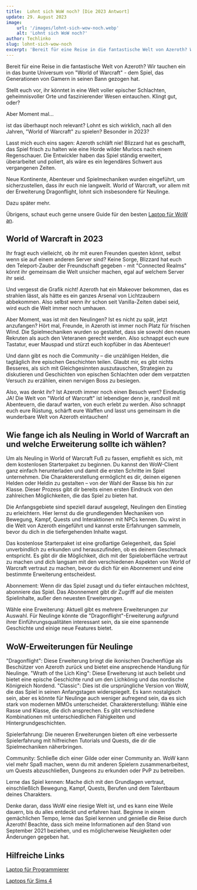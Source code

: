 ```yaml
---
title:  Lohnt sich WoW noch? [Die 2023 Antwort]
update: 29. August 2023
image:
    url: '/images/lohnt-sich-wow-noch.webp' 
    alt: 'Lohnt sich WoW noch?'
author: Techlinko
slug: lohnt-sich-wow-noch
excerpt: 'Bereit für eine Reise in die fantastische Welt von Azeroth? Wir tauchen ein in das bunte Universum von "World of Warcraft" - dem Spiel, das Generationen von Gamern in seinen Bann gezogen hat.'
---
```


Bereit für eine Reise in die fantastische Welt von Azeroth? Wir tauchen ein in das bunte Universum von "World of Warcraft" - dem Spiel, das Generationen von Gamern in seinen Bann gezogen hat. 

Stellt euch vor, ihr könntet in eine Welt voller epischer Schlachten, geheimnisvoller Orte und faszinierender Wesen eintauchen. Klingt gut, oder? 

Aber Moment mal... 

ist das überhaupt noch relevant? Lohnt es sich wirklich, nach all den Jahren, "World of Warcraft" zu spielen? Besonder in 2023?

Lasst mich euch eins sagen: Azeroth schläft nie! Blizzard hat es geschafft, das Spiel frisch zu halten wie eine Horde wilder Murlocs nach einem Regenschauer. Die Entwickler haben das Spiel ständig erweitert, überarbeitet und poliert, als wäre es ein legendäres Schwert aus vergangenen Zeiten. 

Neue Kontinente, Abenteuer und Spielmechaniken wurden eingeführt, um sicherzustellen, dass ihr euch nie langweilt. World of Warcraft, vor allem mit der Erweiterung Dragonflight, lohnt sich insbesondere für Neulinge.

Dazu später mehr.

Übrigens, schaut euch gerne unsere Guide für den besten <a href="/geeigneter-laptop-wow/">Laptop für WoW an</a>.

## World of Warcraft in 2023

Ihr fragt euch vielleicht, ob ihr mit euren Freunden questen könnt, selbst wenn sie auf einem anderen Server sind? Keine Sorge, Blizzard hat euch den Teleport-Zauber der Freundschaft gegeben - mit "Connected Realms" könnt ihr gemeinsam die Welt unsicher machen, egal auf welchem Server ihr seid.

Und vergesst die Grafik nicht! Azeroth hat ein Makeover bekommen, das es strahlen lässt, als hätte es ein ganzes Arsenal von Lichtzaubern abbekommen. Also selbst wenn ihr schon seit Vanilla-Zeiten dabei seid, wird euch die Welt immer noch umhauen.

Aber Moment, was ist mit den Neulingen? Ist es nicht zu spät, jetzt anzufangen? Hört mal, Freunde, in Azeroth ist immer noch Platz für frischen Wind. Die Spielmechaniken wurden so gestaltet, dass sie sowohl den neuen Rekruten als auch den Veteranen gerecht werden. Also schnappt euch eure Tastatur, euer Mauspad und stürzt euch kopfüber in das Abenteuer!

Und dann gibt es noch die Community – die unzähligen Helden, die tagtäglich ihre epischen Geschichten teilen. Glaubt mir, es gibt nichts Besseres, als sich mit Gleichgesinnten auszutauschen, Strategien zu diskutieren und Geschichten von epischen Schlachten oder dem verpatzten Versuch zu erzählen, einen nervigen Boss zu besiegen.

Also, was denkt ihr? Ist Azeroth immer noch einen Besuch wert? Eindeutig JA! Die Welt von "World of Warcraft" ist lebendiger denn je, randvoll mit Abenteuern, die darauf warten, von euch erlebt zu werden. Also schnappt euch eure Rüstung, schärft eure Waffen und lasst uns gemeinsam in die wunderbare Welt von Azeroth eintauchen!

## Wie fange ich als Neuling in World of Warcraft an und welche Erweiterung sollte ich wählen?

Um als Neuling in World of Warcraft Fuß zu fassen, empfiehlt es sich, mit dem kostenlosen Starterpaket zu beginnen. Du kannst den WoW-Client ganz einfach herunterladen und damit die ersten Schritte im Spiel unternehmen. Die Charaktererstellung ermöglicht es dir, deinen eigenen Helden oder Heldin zu gestalten – von der Wahl der Rasse bis hin zur Klasse. Dieser Prozess gibt dir bereits einen ersten Eindruck von den zahlreichen Möglichkeiten, die das Spiel zu bieten hat.

Die Anfangsgebiete sind speziell darauf ausgelegt, Neulingen den Einstieg zu erleichtern. Hier lernst du die grundlegenden Mechaniken von Bewegung, Kampf, Quests und Interaktionen mit NPCs kennen. Du wirst in die Welt von Azeroth eingeführt und kannst erste Erfahrungen sammeln, bevor du dich in die tiefergehenden Inhalte wagst.

Das kostenlose Starterpaket ist eine großartige Gelegenheit, das Spiel unverbindlich zu erkunden und herauszufinden, ob es deinem Geschmack entspricht. Es gibt dir die Möglichkeit, dich mit der Spieloberfläche vertraut zu machen und dich langsam mit den verschiedenen Aspekten von World of Warcraft vertraut zu machen, bevor du dich für ein Abonnement und eine bestimmte Erweiterung entscheidest.

Abonnement: Wenn dir das Spiel zusagt und du tiefer eintauchen möchtest, abonniere das Spiel. Das Abonnement gibt dir Zugriff auf die meisten Spielinhalte, außer den neuesten Erweiterungen.

Wähle eine Erweiterung: Aktuell gibt es mehrere Erweiterungen zur Auswahl. Für Neulinge könnte die "Dragonflight"-Erweiterung aufgrund ihrer Einführungsqualitäten interessant sein, da sie eine spannende Geschichte und einige neue Features bietet.

## WoW-Erweiterungen für Neulinge

"Dragonflight": Diese Erweiterung bringt die ikonischen Drachenflüge als Beschützer von Azeroth zurück und bietet eine ansprechende Handlung für Neulinge.
"Wrath of the Lich King": Diese Erweiterung ist auch beliebt und bietet eine epische Geschichte rund um den Lichkönig und das nordische Königreich Nordend.
"Classic": Dies ist die ursprüngliche Version von WoW, die das Spiel in seinen Anfangstagen widerspiegelt. Es kann nostalgisch sein, aber es könnte für Neulinge auch weniger aufregend sein, da es sich stark von modernen MMOs unterscheidet.
Charaktererstellung: Wähle eine Rasse und Klasse, die dich ansprechen. Es gibt verschiedene Kombinationen mit unterschiedlichen Fähigkeiten und Hintergrundgeschichten.

Spielerfahrung: Die neueren Erweiterungen bieten oft eine verbesserte Spielerfahrung mit hilfreichen Tutorials und Quests, die dir die Spielmechaniken näherbringen.

Community: Schließe dich einer Gilde oder einer Community an. WoW kann viel mehr Spaß machen, wenn du mit anderen Spielern zusammenarbeitest, um Quests abzuschließen, Dungeons zu erkunden oder PvP zu betreiben.

Lerne das Spiel kennen: Mache dich mit den Grundlagen vertraut, einschließlich Bewegung, Kampf, Quests, Berufen und dem Talentbaum deines Charakters.

Denke daran, dass WoW eine riesige Welt ist, und es kann eine Weile dauern, bis du alles entdeckt und erfahren hast. Beginne in einem gemächlichen Tempo, lerne das Spiel kennen und genieße die Reise durch Azeroth! Beachte, dass sich meine Informationen auf den Stand von September 2021 beziehen, und es möglicherweise Neuigkeiten oder Änderungen gegeben hat.






## Hilfreiche Links

[Laptop für Programmierer](/laptop-programmierer)

[Laptops für Sims 4](/laptops-fuer-sims-4)